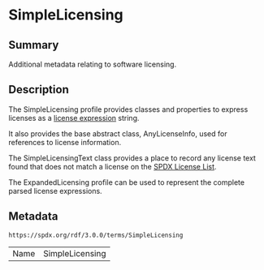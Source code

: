 <!-- Automatically generated by spec-parser v2.3.0 on 2024-07-29T18:25:30.305944+00:00 -->
<!-- SPDX-License-Identifier: Community-Spec-1.0 -->

# SimpleLicensing

## Summary

Additional metadata relating to software licensing.


## Description

The SimpleLicensing profile provides classes and properties to express licenses
as a [license expression](../../annexes/SPDX-license-expressions.md) string.

It also provides the base abstract class, AnyLicenseInfo, used for references
to license information.

The SimpleLicensingText class provides a place to record any license text found
that does not match a license on the
[SPDX License List](https://spdx.org/licenses/).

The ExpandedLicensing profile can be used to represent the complete parsed
license expressions.


## Metadata

`https://spdx.org/rdf/3.0.0/terms/SimpleLicensing`


| | |
|---|---|
| Name | SimpleLicensing |





